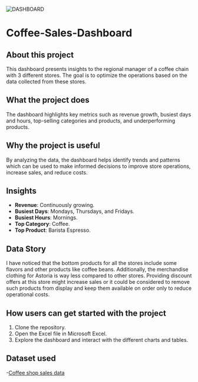 
![DASHBOARD](https://github.com/user-attachments/assets/afcca8cb-034c-44cf-b0a1-ef62c6175550)

# Coffee-Sales-Dashboard

## About this project
This dashboard presents insights to the regional manager of a coffee chain with 3 different stores. The goal is to optimize the operations based on the data collected from these stores.

## What the project does
The dashboard highlights key metrics such as revenue growth, busiest days and hours, top-selling categories and products, and underperforming products.

## Why the project is useful
By analyzing the data, the dashboard helps identify trends and patterns which can be used to make informed decisions to improve store operations, increase sales, and reduce costs.

## Insights
- **Revenue**: Continuously growing.
- **Busiest Days**: Mondays, Thursdays, and Fridays.
- **Busiest Hours**: Mornings.
- **Top Category**: Coffee.
- **Top Product**: Barista Espresso.

## Data Story
I have noticed that the bottom products for all the stores include some flavors and other products like coffee beans. Additionally, the merchandise clothing for Astoria is way less compared to other stores. Providing discount offers at this store might increase sales or it could be considered to remove such products from display and keep them available on order only to reduce operational costs.

## How users can get started with the project
1. Clone the repository.
2. Open the Excel file in Microsoft Excel.
3. Explore the dashboard and interact with the different charts and tables.

## Dataset used
-<a href="https://github.com/mahalaxmi111/Coffe_sales_analysis/blob/main/Coffee%20Shop%20Sales.xlsx">Coffee shop sales data</a>
